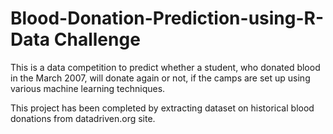 # Blood-Donation-Prediction-using-R-Data Challenge
This is a data competition to predict whether a student, who donated blood in the March 2007, will donate again or not, if the camps are set up using various machine learning techniques.

This project has been completed by extracting dataset on historical blood donations from datadriven.org site.
